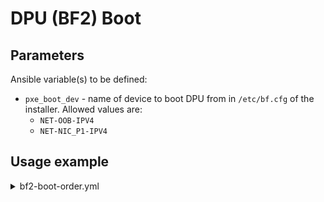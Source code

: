 # DPU (BF2) Boot
## Parameters

Ansible variable(s) to be defined:

* `pxe_boot_dev` - name of device to boot DPU from in `/etc/bf.cfg` of the installer. 
  Allowed values are:
   * `NET-OOB-IPV4`
   * `NET-NIC_P1-IPV4`
 
## Usage example

<details><summary markdown="span">bf2-boot-order.yml</summary>
<pre><code>
- hosts: bf2oob
  become: true
  user: "{{ remote_install_user }}"
  vars:
    pxe_boot_dev: "{{ bf2.pxe_boot_dev }}"
  roles:
    - nvidia.dpu_ops.bf2_boot
</code></pre>
</details>
